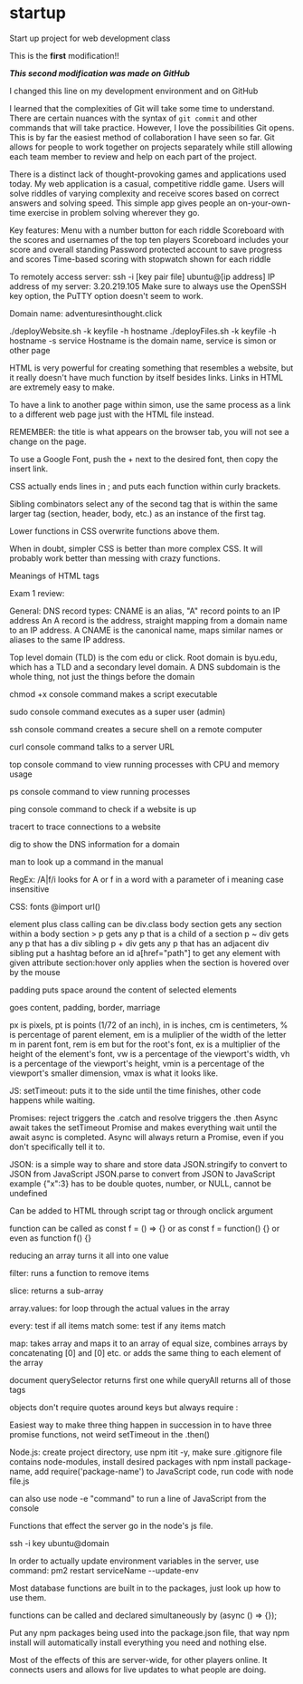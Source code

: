 # startup
Start up project for web development class

This is the **first** modification!!

***This second modification was made on GitHub***

I changed this line on my development environment and on GitHub

I learned that the complexities of Git will take some time to understand. There are certain nuances with the syntax of `git commit` and other commands that will take practice. However, I love the possibilities Git opens. This is by far the easiest method of collaboration I have seen so far. Git allows for people to work together on projects separately while still allowing each team member to review and help on each part of the project.

There is a distinct lack of thought-provoking games and applications used today. My web application is a casual, competitive riddle game. Users will solve riddles of varying complexity and receive scores based on correct answers and solving speed. This simple app gives people an on-your-own-time exercise in problem solving wherever they go.

Key features:
Menu with a number button for each riddle
Scoreboard with the scores and usernames of the top ten players
Scoreboard includes your score and overall standing
Password protected account to save progress and scores
Time-based scoring with stopwatch shown for each riddle

To remotely access server: ssh -i [key pair file] ubuntu@[ip address]
IP address of my server: 3.20.219.105
Make sure to always use the OpenSSH key option, the PuTTY option doesn't seem to work.

Domain name: adventuresinthought.click

./deployWebsite.sh -k keyfile -h hostname
./deployFiles.sh -k keyfile -h hostname -s service
Hostname is the domain name, service is simon or other page

HTML is very powerful for creating something that resembles a website, but it really doesn't have much function by itself besides links. Links in HTML are extremely easy to make.

To have a link to another page within simon, use the same process as a link to a different web page just with the HTML file instead.

REMEMBER: the title is what appears on the browser tab, you will not see a change on the page.

To use a Google Font, push the + next to the desired font, then copy the insert link.

CSS actually ends lines in ; and puts each function within curly brackets.

Sibling combinators select any of the second tag that is within the same larger tag (section, header, body, etc.) as an instance of the first tag.

Lower functions in CSS overwrite functions above them.

When in doubt, simpler CSS is better than more complex CSS. It will probably work better than messing with crazy functions.

Meanings of HTML tags

Exam 1 review:

General:
DNS record types: CNAME is an alias, "A" record points to an IP address
An A record is the address, straight mapping from a domain name to an IP address.
A CNAME is the canonical name, maps similar names or aliases to the same IP address.

Top level domain (TLD) is the com edu or click.
Root domain is byu.edu, which has a TLD and a secondary level domain.
A DNS subdomain is the whole thing, not just the things before the domain

chmod +x console command makes a script executable

sudo console command executes as a super user (admin)

ssh console command creates a secure shell on a remote computer

curl console command talks to a server URL

top console command to view running processes with CPU and memory usage

ps console command to view running processes

ping console command to check if a website is up

tracert to trace connections to a website

dig to show the DNS information for a domain

man to look up a command in the manual

RegEx: /A|f/i looks for A or f in a word with a parameter of i meaning case insensitive

CSS:
fonts @import url()

element plus class calling can be div.class
body section gets any section within a body
section > p gets any p that is a child of a section
p ~ div gets any p that has a div sibling
p + div gets any p that has an adjacent div sibling
put a hashtag before an id
a[href="path"] to get any element with given attribute
section:hover only applies when the section is hovered over by the mouse

padding puts space around the content of selected elements

goes content, padding, border, marriage

px is pixels, pt is points (1/72 of an inch), in is inches, cm is centimeters, % is percentage of parent element, em is a muliplier of the width of the letter m in parent font, rem is em but for the root's font, ex is a multiplier of the height of the element's font, vw is a percentage of the viewport's width, vh is a percentage of the viewport's height, vmin is a percentage of the viewport's smaller dimension, vmax is what it looks like.

JS:
setTimeout: puts it to the side until the time finishes, other code happens while waiting.

Promises: reject triggers the .catch and resolve triggers the .then
Async await takes the setTimeout Promise and makes everything wait until the await async is completed.
Async will always return a Promise, even if you don't specifically tell it to.

JSON: is a simple way to share and store data
JSON.stringify to convert to JSON from JavaScript
JSON.parse to convert from JSON to JavaScript
example {"x":3}
has to be double quotes, number, or NULL, cannot be undefined

Can be added to HTML through script tag or through onclick argument

function can be called as const f = () => {} or as const f = function() {} or even as function f() {}

reducing an array turns it all into one value

filter: runs a function to remove items

slice: returns a sub-array

array.values: for loop through the actual values in the array

every: test if all items match
some: test if any items match

map: takes array and maps it to an array of equal size, combines arrays by concatenating [0] and [0] etc. or adds the same thing to each element of the array

document querySelector returns first one while queryAll returns all of those tags

objects don't require quotes around keys but always require :

Easiest way to make three thing happen in succession in to have three promise functions, not weird setTimeout in the .then()

Node.js: 
create project directory, use npm itit -y, make sure .gitignore file contains node-modules, install desired packages with npm install package-name, add require('package-name') to JavaScript code, run code with node file.js

can also use node -e "command" to run a line of JavaScript from the console

Functions that effect the server go in the node's js file.

ssh -i key ubuntu@domain

In order to actually update environment variables in the server, use command: pm2 restart serviceName --update-env

Most database functions are built in to the packages, just look up how to use them.

functions can be called and declared simultaneously by (async () => {});

Put any npm packages being used into the package.json file, that way npm install will automatically install everything you need and nothing else.

Most of the effects of this are server-wide, for other players online. It connects users and allows for live updates to what people are doing.
